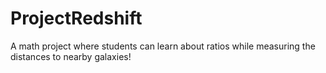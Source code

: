 # ProjectRedshift
A math project where students can learn about ratios while measuring the distances to nearby galaxies!
